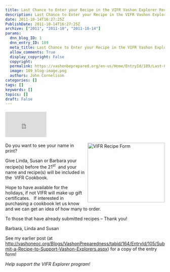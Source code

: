 ```yaml
---
title: Last Chance to Enter your Recipe in the VIFR Vashon Explorer Recipe Book!
description: Last Chance to Enter your Recipe in the VIFR Vashon Explorer Recipe Book!
date: 2011-10-14T16:27:25Z
PublishDate: 2011-10-14T16:27:25Z
archive: ["2011", "2011-10", "2011-10-14"]
params:
  dnn_blog_ID: 1
  dnn_entry_ID: 189
  meta_title: Last Chance to Enter your Recipe in the VIFR Vashon Explorer Recipe Book!
  allow_comments: True
  display_copyright: False
  copyright:
  permalink: https://vashonbeprepared.org/en-us/Home/EntryId/189/Last-Chance-to-Enter-your-Recipe-in-the-VIFR-Vashon-Explorer-Recipe-Book
  image: 189_blog-image.png
  authors: John Cornelison
categories: []
tags: []
keywords: []
topics: []
draft: False
---
```


<div class="wlWriterHeaderFooter" style="float:none; margin:0px; padding:4px 0px 4px 0px;"><iframe src="http://www.facebook.com/widgets/like.php?href=http://vashoneoc.org/Blogs/VashonPreparedness/tabid/164/EntryId/189/Last-Chance-to-Enter-your-Recipe-in-the-VIFR-Vashon-Explorer-Recipe-Book.aspx" scrolling="no" frameborder="0" style="border:none; width:130px; height:80px"></iframe></div><p><a href="./images/105/Windows-Live-Writer-e5aa6e0fc07a_8392-VIFR_Recipe_Form_2.jpg"><img style="display: inline; float: right" title="VIFR Recipe Form" border="0" alt="VIFR Recipe Form" align="right" src="./images/105/Windows-Live-Writer-e5aa6e0fc07a_8392-VIFR_Recipe_Form_thumb.jpg" width="244" height="189" /></a>Do you want to see your name in print?&#160; </p>  <p>Give Linda, Susan or Barbara your recipe(s) before the 21<sup>st</sup>&#160; and your name and recipe(s) will be included in the&#160; VIFR Cookbook. </p>  <p>Hope to have available for the holidays, if not VIFR will make up gift certificates.&#160;&#160; If interested in purchasing a cookbook let us know and we can get an idea of how many to order.</p>  <p>To those that have already submitted recipes – Thank you!</p>  <p>Barbara, Linda and Susan</p>  <p>See my earlier post (at <a title="http://vashoneoc.org/Blogs/VashonPreparedness/tabid/164/EntryId/105/Submit-a-Recipe-to-Support-Vashon-Explorers.aspx" href="/Blogs/VashonPreparedness/tabid/164/EntryId/105/Submit-a-Recipe-to-Support-Vashon-Explorers.aspx">http://vashoneoc.org/Blogs/VashonPreparedness/tabid/164/EntryId/105/Submit-a-Recipe-to-Support-Vashon-Explorers.aspx</a>) for a copy of the entry form!</p>  <p><em>Help support the VIFR Explorer program!</em></p>
